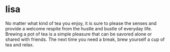 # lisa
No matter what kind of tea you enjoy, it is sure to please the senses and provide a welcome respite from the hustle and bustle of everyday life. Brewing a pot of tea is a simple pleasure that can be savored alone or shared with friends. The next time you need a break, brew yourself a cup of tea and relax.
